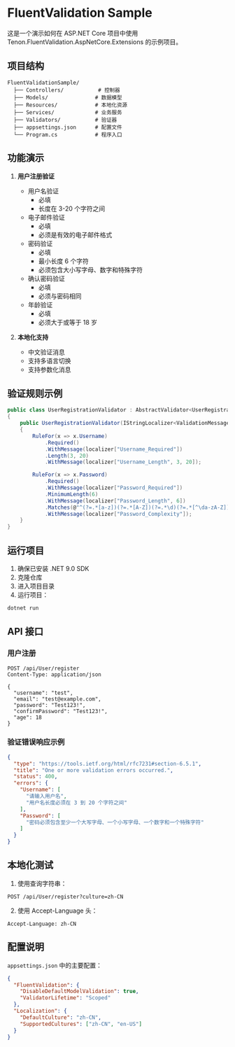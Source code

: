# FluentValidation Sample

这是一个演示如何在 ASP.NET Core 项目中使用 Tenon.FluentValidation.AspNetCore.Extensions 的示例项目。

## 项目结构

```
FluentValidationSample/
  ├── Controllers/           # 控制器
  ├── Models/               # 数据模型
  ├── Resources/            # 本地化资源
  ├── Services/             # 业务服务
  ├── Validators/           # 验证器
  ├── appsettings.json      # 配置文件
  └── Program.cs            # 程序入口
```

## 功能演示

1. **用户注册验证**
   - 用户名验证
     - 必填
     - 长度在 3-20 个字符之间
   - 电子邮件验证
     - 必填
     - 必须是有效的电子邮件格式
   - 密码验证
     - 必填
     - 最小长度 6 个字符
     - 必须包含大小写字母、数字和特殊字符
   - 确认密码验证
     - 必填
     - 必须与密码相同
   - 年龄验证
     - 必填
     - 必须大于或等于 18 岁

2. **本地化支持**
   - 中文验证消息
   - 支持多语言切换
   - 支持参数化消息

## 验证规则示例

```csharp
public class UserRegistrationValidator : AbstractValidator<UserRegistrationRequest>
{
    public UserRegistrationValidator(IStringLocalizer<ValidationMessages> localizer)
    {
        RuleFor(x => x.Username)
            .Required()
            .WithMessage(localizer["Username_Required"])
            .Length(3, 20)
            .WithMessage(localizer["Username_Length", 3, 20]);

        RuleFor(x => x.Password)
            .Required()
            .WithMessage(localizer["Password_Required"])
            .MinimumLength(6)
            .WithMessage(localizer["Password_Length", 6])
            .Matches(@"^(?=.*[a-z])(?=.*[A-Z])(?=.*\d)(?=.*[^\da-zA-Z]).{6,}$")
            .WithMessage(localizer["Password_Complexity"]);
    }
}
```

## 运行项目

1. 确保已安装 .NET 9.0 SDK
2. 克隆仓库
3. 进入项目目录
4. 运行项目：

```bash
dotnet run
```

## API 接口

### 用户注册

```http
POST /api/User/register
Content-Type: application/json

{
  "username": "test",
  "email": "test@example.com",
  "password": "Test123!",
  "confirmPassword": "Test123!",
  "age": 18
}
```

### 验证错误响应示例

```json
{
  "type": "https://tools.ietf.org/html/rfc7231#section-6.5.1",
  "title": "One or more validation errors occurred.",
  "status": 400,
  "errors": {
    "Username": [
      "请输入用户名",
      "用户名长度必须在 3 到 20 个字符之间"
    ],
    "Password": [
      "密码必须包含至少一个大写字母、一个小写字母、一个数字和一个特殊字符"
    ]
  }
}
```

## 本地化测试

1. 使用查询字符串：
```
POST /api/User/register?culture=zh-CN
```

2. 使用 Accept-Language 头：
```
Accept-Language: zh-CN
```

## 配置说明

`appsettings.json` 中的主要配置：

```json
{
  "FluentValidation": {
    "DisableDefaultModelValidation": true,
    "ValidatorLifetime": "Scoped"
  },
  "Localization": {
    "DefaultCulture": "zh-CN",
    "SupportedCultures": ["zh-CN", "en-US"]
  }
}
``` 